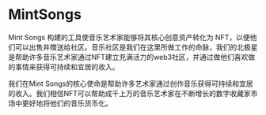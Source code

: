 # MintSongs

Mint Songs 构建的工具使音乐艺术家能够将其核心创意资产转化为 NFT，以便他们可以出售并赠送给社区。音乐社区是我们在这里所做工作的命脉，我们的北极星是帮助许多音乐艺术家通过NFT建立充满活力的web3社区，并通过做他们喜欢做的事情来获得可持续和宜居的收入。

我们在Mint Songs的核心使命是帮助许多艺术家通过创作音乐获得可持续和宜居的收入。我们相信NFT可以帮助成千上万的音乐艺术家在不断增长的数字收藏家市场中更好地将他们的音乐货币化。
